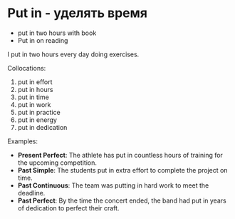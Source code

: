 # Put in - уделять время


- put in two hours with book
- Put in on reading

I put in two hours every day doing exercises.

Collocations:
1. put in effort
2. put in hours
3. put in time
4. put in work
5. put in practice
6. put in energy
7. put in dedication

Examples:
- **Present Perfect**: The athlete has put in countless hours of training for the upcoming competition.
- **Past Simple**: The students put in extra effort to complete the project on time.
- **Past Continuous**: The team was putting in hard work to meet the deadline.
- **Past Perfect**: By the time the concert ended, the band had put in years of dedication to perfect their craft.